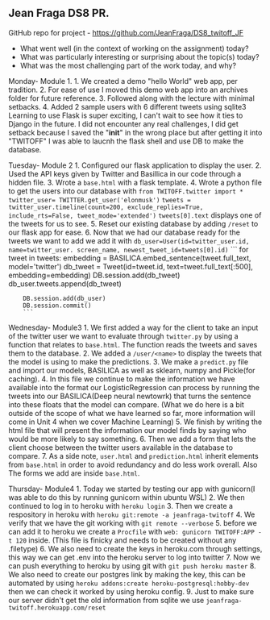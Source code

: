 ## Jean Fraga DS8 PR.

GitHub repo for project - https://github.com/JeanFraga/DS8_twitoff_JF

- What went well (in the context of working on the assignment) today?
- What was particularly interesting or surprising about the topic(s) today?
- What was the most challenging part of the work today, and why?

Monday- Module 1.
    1. We created a demo "hello World" web app, per tradition.
    2. For ease of use I moved this demo web app into an archives folder
        for future reference.
    3. Followed along with the lecture with minimal setbacks.
    4. Added 2 sample users with 6 different tweets using sqlite3
    Learning to use Flask is super exciting, I can't wait to see how
    it ties to Django in the future.
    I did not encounter any real challenges, I did get setback because I
    saved the "__init__" in the wrong place but after getting it into
    "TWITOFF" I was able to laucnh the flask shell and use DB to make the
    database.

Tuesday- Module 2
    1. Configured our flask application to display the user.
    2. Used the API keys given by Twitter and Basillica in our code through
        a hidden file.
    3. Wrote a `base.html` with a flask template.
    4. Wrote a python file to get the users into our database with
        `from TWITOFF.twitter import *`
        `twitter_user= TWITTER.get_user('elonmusk')`
        `tweets = twitter_user.timeline(count=200, exclude_replies=True,
            include_rts=False, tweet_mode='extended')`
        `tweets[0].text` displays one of the tweets for us to see.
    5. Reset our existing database by adding `/reset` to our flask app for
        ease.
    6. Now that we had our database ready for the tweets we want to add
        we add it with `db_user=User(id=twitter_user.id, name=twitter_user.
            screen_name, newest_tweet_id=tweets[0].id)`
        ```
        for tweet in tweets:
            embedding = BASILICA.embed_sentence(tweet.full_text,
                                                model='twitter')
            db_tweet = Tweet(id=tweet.id, text=tweet.full_text[:500],
                             embedding=embedding)
            DB.session.add(db_tweet)
            db_user.tweets.append(db_tweet)

        DB.session.add(db_user)
        DB.session.commit()
        ```

Wednesday- Module3
    1. We first added a way for the client to take an input of the twitter
        user we want to evaluate through `twitter.py` by using a function
        that relates to `base.html`. The function reads the tweets and saves
        them to the database.
    2. We added a `/user/<name>` to display the tweets that the model is using
        to make the predictions.
    3. We make a `predict.py` file and import our models, BASILICA as well as
        sklearn, numpy and Pickle(for caching).
    4. In this file we continue to make the information we have available into
        the format our LogisticRegression can process by running the tweets
        into our BASILICA(Deep neural newtowrk) that turns the sentence into
        these floats that the model can compare. (What we do here is a bit
        outside of the scope of what we have learned so far, more information
        will come in Unit 4 when we cover Machine Learning)
    5. We finish by writing the html file that will present the information
        our model finds by saying who would be more likely to say something.
    6. Then we add a form that lets the client choose between the twitter users
        available in the database to compare.
    7. As a side note, `user.html` and `prediction.html` inherit elements from
        `base.html` in order to avoid redundancy and do less work overall. Also
        The forms we add are inside `base.html`.

Thursday- Module4
    1. Today we started by testing our app with gunicorn(I was able to do this
        by running gunicorn within ubuntu WSL)
    2. We then continued to log in to heroku with `heroku login`
    3. Then we create a respository in heroku with 
        `heroku git:remote -a jeanfraga-twitoff`
    4. We verify that we have the git working with `git remote --verbose`
    5. before we can add it to heroku we create a `Procfile` with 
        `web: gunicorn TWITOFF:APP -t 120` inside. (This file is finicky
        and needs to be created without any .filetype)
    6. We also need to create the keys in heroku.com through settings, this way
        we can get .env into the heroku server to log into twitter
    7. Now we can push everything to heroku by using git with
        `git push heroku master` 
    8. We also need to create our postgres link by making the key, this can be
        automated by using `heroku addons:create heroku-postgresql:hobby-dev`
        then we can check it worked by using heroku config.
    9. Just to make sure our server didn't get the old information from sqlite
        we use `jeanfraga-twitoff.herokuapp.com/reset`